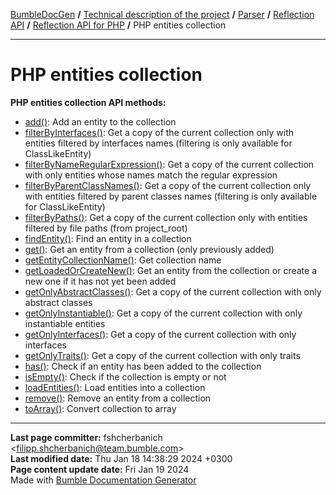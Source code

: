 [BumbleDocGen](../../../../README.md) **/**
[Technical description of the project](../../../readme.md) **/**
[Parser](../../readme.md) **/**
[Reflection API](../readme.md) **/**
[Reflection API for PHP](readme.md) **/**
PHP entities collection

---


# PHP entities collection

**PHP entities collection API methods:**

- [add()](classes/PhpEntitiesCollection.md#madd): Add an entity to the collection
- [filterByInterfaces()](classes/PhpEntitiesCollection.md#mfilterbyinterfaces): Get a copy of the current collection only with entities filtered by interfaces names (filtering is only available for ClassLikeEntity)
- [filterByNameRegularExpression()](classes/PhpEntitiesCollection.md#mfilterbynameregularexpression): Get a copy of the current collection with only entities whose names match the regular expression
- [filterByParentClassNames()](classes/PhpEntitiesCollection.md#mfilterbyparentclassnames): Get a copy of the current collection only with entities filtered by parent classes names (filtering is only available for ClassLikeEntity)
- [filterByPaths()](classes/PhpEntitiesCollection.md#mfilterbypaths): Get a copy of the current collection only with entities filtered by file paths (from project_root)
- [findEntity()](classes/PhpEntitiesCollection.md#mfindentity): Find an entity in a collection
- [get()](classes/PhpEntitiesCollection.md#mget): Get an entity from a collection (only previously added)
- [getEntityCollectionName()](classes/PhpEntitiesCollection.md#mgetentitycollectionname): Get collection name
- [getLoadedOrCreateNew()](classes/PhpEntitiesCollection.md#mgetloadedorcreatenew): Get an entity from the collection or create a new one if it has not yet been added
- [getOnlyAbstractClasses()](classes/PhpEntitiesCollection.md#mgetonlyabstractclasses): Get a copy of the current collection with only abstract classes
- [getOnlyInstantiable()](classes/PhpEntitiesCollection.md#mgetonlyinstantiable): Get a copy of the current collection with only instantiable entities
- [getOnlyInterfaces()](classes/PhpEntitiesCollection.md#mgetonlyinterfaces): Get a copy of the current collection with only interfaces
- [getOnlyTraits()](classes/PhpEntitiesCollection.md#mgetonlytraits): Get a copy of the current collection with only traits
- [has()](classes/PhpEntitiesCollection.md#mhas): Check if an entity has been added to the collection
- [isEmpty()](classes/PhpEntitiesCollection.md#misempty): Check if the collection is empty or not
- [loadEntities()](classes/PhpEntitiesCollection.md#mloadentities): Load entities into a collection
- [remove()](classes/PhpEntitiesCollection.md#mremove): Remove an entity from a collection
- [toArray()](classes/PhpEntitiesCollection.md#mtoarray): Convert collection to array

---

**Last page committer:** fshcherbanich &lt;filipp.shcherbanich@team.bumble.com&gt;<br>**Last modified date:**   Thu Jan 18 14:38:29 2024 +0300<br>**Page content update date:** Fri Jan 19 2024<br>Made with [Bumble Documentation Generator](https://github.com/bumble-tech/bumble-doc-gen/blob/master/docs/README.md)